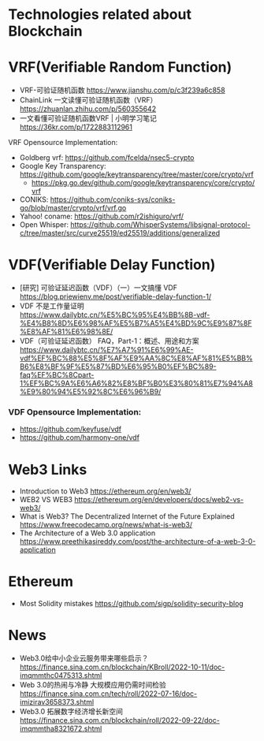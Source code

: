 # Technologies related about Blockchain


# VRF(Verifiable Random Function)
- VRF-可验证随机函数 https://www.jianshu.com/p/c3f239a6c858
- ChainLink 一文读懂可验证随机函数（VRF） https://zhuanlan.zhihu.com/p/560355642
-  一文看懂可验证随机函数VRF | 小明学习笔记 https://36kr.com/p/1722883112961

VRF Opensource Implementation:

-  Goldberg vrf: https://github.com/fcelda/nsec5-crypto
- Google Key Transparency: https://github.com/google/keytransparency/tree/master/core/crypto/vrf
  - https://pkg.go.dev/github.com/google/keytransparency/core/crypto/vrf
- CONIKS: https://github.com/coniks-sys/coniks-go/blob/master/crypto/vrf/vrf.go
- Yahoo! coname: https://github.com/r2ishiguro/vrf/
- Open Whisper: https://github.com/WhisperSystems/libsignal-protocol-c/tree/master/src/curve25519/ed25519/additions/generalized

# VDF(Verifiable Delay Function)
- [研究] 可验证延迟函数（VDF）（一）一文搞懂 VDF https://blog.priewienv.me/post/verifiable-delay-function-1/
- VDF 不是工作量证明 https://www.dailybtc.cn/%E5%BC%95%E4%BB%8B-vdf-%E4%B8%8D%E6%98%AF%E5%B7%A5%E4%BD%9C%E9%87%8F%E8%AF%81%E6%98%8E/
- VDF（可验证延迟函数） FAQ，Part-1：概述、用途和方案 https://www.dailybtc.cn/%E7%A7%91%E6%99%AE-vdf%EF%BC%88%E5%8F%AF%E9%AA%8C%E8%AF%81%E5%BB%B6%E8%BF%9F%E5%87%BD%E6%95%B0%EF%BC%89-faq%EF%BC%8Cpart-1%EF%BC%9A%E6%A6%82%E8%BF%B0%E3%80%81%E7%94%A8%E9%80%94%E5%92%8C%E6%96%B9/


### VDF Opensource Implementation:

- https://github.com/keyfuse/vdf
- https://github.com/harmony-one/vdf


# Web3 Links

- Introduction to Web3  https://ethereum.org/en/web3/
- WEB2 VS WEB3 https://ethereum.org/en/developers/docs/web2-vs-web3/
- What is Web3? The Decentralized Internet of the Future Explained https://www.freecodecamp.org/news/what-is-web3/
- The Architecture of a Web 3.0 application https://www.preethikasireddy.com/post/the-architecture-of-a-web-3-0-application


# Ethereum
- Most Solidity mistakes https://github.com/sigp/solidity-security-blog


# News

- Web3.0给中小企业云服务带来哪些启示？ https://finance.sina.com.cn/blockchain/KBroll/2022-10-11/doc-imqmmthc0475313.shtml
- Web 3.0的热闹与冷静 大规模应用仍需时间检验 https://finance.sina.com.cn/tech/roll/2022-07-16/doc-imizirav3658373.shtml
- Web3.0 拓展数字经济增长新空间 https://finance.sina.com.cn/blockchain/roll/2022-09-22/doc-imqmmtha8321672.shtml
